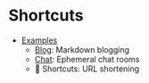 # Shortcuts

- [Examples](../README.md)
  - [Blog](../blog): Markdown blogging
  - [Chat](../chat): Ephemeral chat rooms
  - 📍 Shortcuts: URL shortening